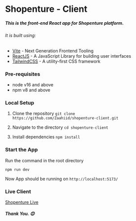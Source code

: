 # Shopenture - Client
##### This is the front-end React app for Shopenture platform.

###### It is built using:
* [Vite](https://vitejs.dev/) - Next Generation Frontend Tooling
* [ReactJS](https://react.dev/) - A JavaScript Library for building user interfaces
* [TailwindCSS](https://tailwindcss.com/) - A utility-first CSS framework

### Pre-requisites
* node v16 and above
* npm v8 and above

### Local Setup
1. Clone the repository
`git clone https://github.com/Zaahiid/shopenture-client.git`

2. Navigate to the directory
`cd shopenture-client`

3. Install dependencies
`npm install`

### Start the App

Run the command in the root directory

`npm run dev`

Now App should be running on `http://localhost:5173/`

### Live Client 
[Shopenture Live](https://shopenture.netlify.app/)

##### Thank You. 😊
